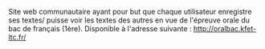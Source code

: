
Site web communautaire ayant pour but que chaque utilisateur enregistre ses textes/ puisse voir les textes des autres en vue de l'épreuve orale du bac de français (1ère). 
Disponible à l'adresse suivante : http://oralbac.kfet-ltc.fr/
